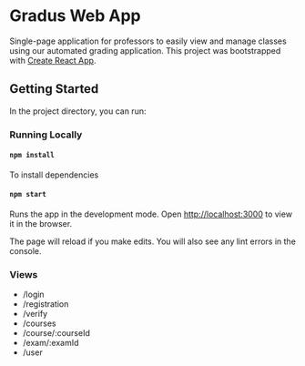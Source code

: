 # Gradus Web App

Single-page application for professors to easily view and manage classes using our automated grading application.
This project was bootstrapped with [Create React App](https://github.com/facebook/create-react-app).

## Getting Started

In the project directory, you can run:

### Running Locally

#### `npm install`

To install dependencies

#### `npm start`

Runs the app in the development mode.
Open [http://localhost:3000](http://localhost:3000) to view it in the browser.

The page will reload if you make edits.
You will also see any lint errors in the console.

### Views

* /login
* /registration
* /verify
* /courses
* /course/:courseId
* /exam/:examId
* /user
